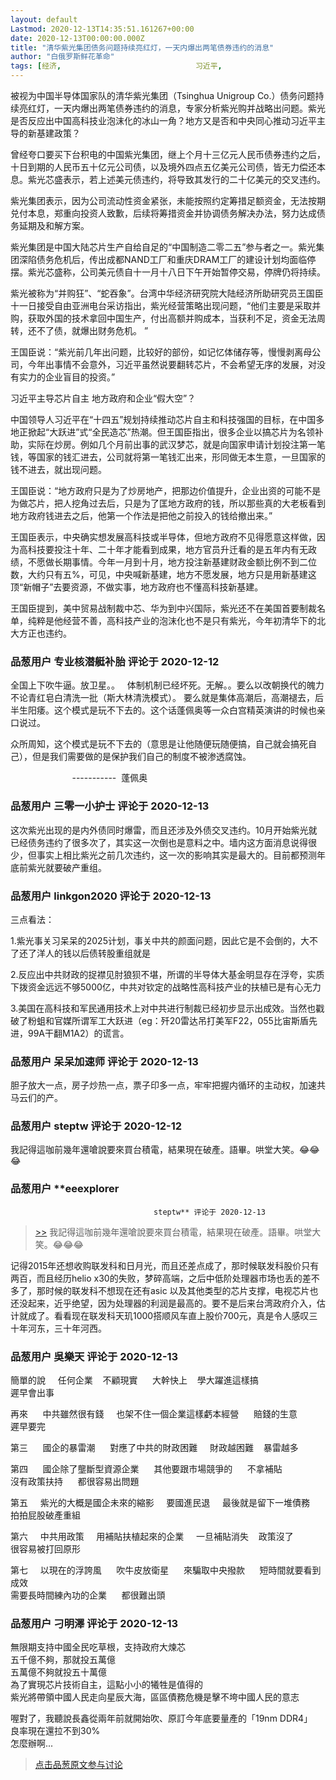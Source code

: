 ```yaml
---
layout: default
Lastmod: 2020-12-13T14:35:51.161267+00:00
date: 2020-12-13T00:00:00.000Z
title: "清华紫光集团债务问题持续亮红灯，一天内爆出两笔债券违约的消息"
author: "白俄罗斯鲜花革命"
tags: [经济,								习近平,								芯片]
---
```


被视为中国半导体国家队的清华紫光集团（Tsinghua Unigroup Co.）债务问题持续亮红灯，一天内爆出两笔债券违约的消息，专家分析紫光购并战略出问题。紫光是否反应出中国高科技业泡沫化的冰山一角？地方又是否和中央同心推动习近平主导的新基建政策？  
  
曾经夸口要买下台积电的中国紫光集团，继上个月十三亿元人民币债券违约之后，十日到期的人民币五十亿元公司债，以及境外四点五亿美元公司债，皆无力偿还本息。紫光芯盛表示，若上述美元债违约，将导致其发行的二十亿美元的交叉违约。  
  
紫光集团表示，因为公司流动性资金紧张，未能按照约定筹措足额资金，无法按期兑付本息，郑重向投资人致歉，后续将筹措资金并协调债务解决办法，努力达成债务延期及和解方案。  
  
紫光集团是中国大陆芯片生产自给自足的“中国制造二零二五”参与者之一。紫光集团深陷债务危机后，传出成都NAND工厂和重庆DRAM工厂的建设计划均面临停摆。紫光芯盛称，公司美元债自十一月十八日下午开始暂停交易，停牌仍将持续。  
  
紫光被称为“并购狂”、“蛇吞象”。台湾中华经济研究院大陆经济所助研究员王国臣十一日接受自由亚洲电台采访指出，紫光经营策略出现问题，“他们主要是采取并购，获取外国的技术拿回中国生产，付出高额并购成本，当获利不足，资金无法周转，还不了债，就爆出财务危机。 ”  
  
王国臣说：“紫光前几年出问题，比较好的部份，如记忆体储存等，慢慢剥离母公司，今年出事情不会意外，习近平虽然说要翻转芯片，不会希望无序的发展，对没有实力的企业盲目的投资。”  
  
习近平主导芯片自主 地方政府和企业“假大空”？  
  
中国领导人习近平在“十四五”规划持续推动芯片自主和科技强国的目标，在中国多地正掀起“大跃进”式“全民造芯”热潮。但王国臣指出，很多企业以搞芯片为名领补助，实际在炒房。例如几个月前出事的武汉梦芯，就是向国家申请计划投注第一笔钱，等国家的钱汇进去，公司就将第一笔钱汇出来，形同做无本生意，一旦国家的钱不进去，就出现问题。  
  
王国臣说：“地方政府只是为了炒房地产，把那边价值提升，企业出资的可能不是为做芯片，把人挖角过去后，只是为了匡地方政府的钱，所以那些真的大老板看到地方政府钱进去之后，他第一个作法是把他之前投入的钱给撤出来。”  
  
王国臣表示，中央确实想发展高科技或半导体，但地方政府不见得愿意这样做，因为高科技要投注十年、二十年才能看到成果，地方官员升迁看的是五年内有无政绩，不愿做长期事情。今年一月到十月，地方投注新基建财政金额比例不到二位数，大约只有五%，可见，中央喊新基建，地方不愿发展，地方只是用新基建这顶“新帽子”去要资源，不做实事，地方政府也不懂高科技新基建。  
  
王国臣提到，美中贸易战制裁中芯、华为到中兴国际，紫光还不在美国首要制裁名单，纯粹是他经营不善，高科技产业的泡沫化也不是只有紫光，今年初清华下的北大方正也违约。

            
### 品葱用户 **专业核潜艇补胎** 评论于 2020-12-12
        
全国上下吹牛逼。放卫星。。   体制机制已经坏死。无解。。要么以改朝换代的魄力不论青红皂白清洗一批（斯大林清洗模式）。 要么就是集体高潮后，高潮褪去，后半生阳痿。这个模式是玩不下去的。这个话蓬佩奥等一众白宫精英演讲的时候也亲口说过。  
  
众所周知，这个模式是玩不下去的（意思是让他随便玩随便搞，自己就会搞死自己），但是我们需要做的是保护我们自己的制度不被渗透腐蚀。  
  
                         -----------  蓬佩奥
        


            
### 品葱用户 **三零一小护士** 评论于 2020-12-13
        
这次紫光出现的是内外债同时爆雷，而且还涉及外债交叉违约。10月开始紫光就已经债务违约了很多次了，其实这一次倒也是意料之中。墙内这方面消息说得很少，但事实上相比紫光之前几次违约，这一次的影响其实是最大的。目前都预测年底前紫光就要破产重组。
        


            
### 品葱用户 **linkgon2020** 评论于 2020-12-13
        
三点看法：  
  
1.紫光事关习呆呆的2025计划，事关中共的颜面问题，因此它是不会倒的，大不了还了洋人的钱以后债转股重组就是  
  
2.反应出中共财政的捉襟见肘狼狈不堪，所谓的半导体大基金明显存在浮夸，实质下拨资金远远不够5000亿，中共对钦定的战略性高科技产业的扶植已是有心无力  
  
3.美国在高科技和军民通用技术上对中共进行制裁已经初步显示出成效。当然也戳破了粉蛆和官媒所谓军工大跃进（eg：歼20雷达吊打美军F22，055比宙斯盾先进，99A干翻M1A2）的谎言。
        


            
### 品葱用户 **呆呆加速师** 评论于 2020-12-13
        
胆子放大一点，房子炒热一点，票子印多一点，牢牢把握内循环的主动权，加速共马云们的产。
        


            
### 品葱用户 **steptw** 评论于 2020-12-12
        
我記得這咖前幾年還嗆說要來買台積電，結果現在破產。語畢。哄堂大笑。😂😂😂
        


            
### 品葱用户 **eeexplorer				
									steptw** 评论于 2020-12-13
        
> [\>>]( "/article/item_id-562952#") 我記得這咖前幾年還嗆說要來買台積電，結果現在破產。語畢。哄堂大笑。😂😂😂

  
  
记得2015年还想收购联发科和日月光，而且还差点成了，那时候联发科股价只有两百，而且经历helio x30的失败，梦碎高端，之后中低阶处理器市场也丢的差不多了，那时候的联发科不想现在还有asic 以及其他类型的芯片支撑，电视芯片也还没起来，近乎绝望，因为处理器的利润是最高的。要不是后来台湾政府介入，估计就成了。看看现在联发科天玑1000搭顺风车直上股价700元，真是令人感叹三十年河东，三十年河西。
        


            
### 品葱用户 **吳樂天** 评论于 2020-12-13
        
簡單的說     任何企業    不顧現實      大幹快上    學大躍進這樣搞  
遲早會出事  
  
再來      中共雖然很有錢     也架不住一個企業這樣虧本經營      賠錢的生意  
遲早要完  
  
第三      國企的暴雷潮      對應了中共的財政困難     財政越困難    暴雷越多  
  
第四      國企除了壟斷型資源企業      其他要跟市場競爭的      不拿補貼  
沒有政策扶持      都很容易出問題  
  
第五     紫光的大概是國企未來的縮影     要國進民退     最後就是留下一堆債務  
拍拍屁股破產重組  
  
第六     中共用政策     用補貼扶植起來的企業     一旦補貼消失    政策沒了  
很容易被打回原形  
  
第七     以現在的浮誇風      吹牛皮放衛星      來騙取中央撥款      短時間就要看到成效  
需要長時間練內功的企業      都很難出頭
        


            
### 品葱用户 **刁明澤** 评论于 2020-12-13
        
無限期支持中國全民吃草根，支持政府大煉芯  
五千億不夠，那就投五萬億  
五萬億不夠就投五十萬億  
為了實現芯片技術自主，這點小小的犧牲是值得的  
紫光將帶領中國人民走向星辰大海，區區債務危機是擊不垮中國人民的意志  
  
  
  
  
  
喔對了，我聽說長鑫從兩年前就開始吹、原訂今年底要量產的「19nm DDR4」  
良率現在還拉不到30%  
怎麼辦啊...
        






> [点击品葱原文参与讨论](https://pincong.rocks/article/27339)

